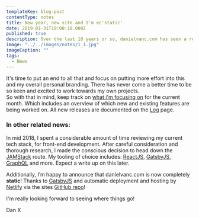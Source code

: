 ```yaml
---
templateKey: blog-post
contentType: notes
title: New year, new site and I'm ec'static'.
date: 2019-01-31T19:00:10.000Z
published: true
description: Over the last 10 years or so, danielvanc.com has seen a re-design or 2. Infact, 7 or 8 is probably a more accurate figure. Something I'm ashamed of, because a common theme in which I've failed on with every re-launch, is committing myself to maintaining it. Though the previous iterations have done pretty well (if feedback is anything to go by), the effort and time I've initially put in to each one, has simply gone to waste. So I admit, I've struggled with my own site.
image: "../../images/notes/1_1.jpg"
imageCaption: ""
tags:
  - News
---
```


It's time to put an end to all that and focus on putting more effort into this and my overall personal branding. There has never come a better time to be so keen and excited to work towards my own projects.  
So with that in mind, keep track on [what i'm focusing on](/now "what i'm currently focusing on") for the current month. Which includes an overview of which new and existing features are being worked on. All new releases are documented on the [Log](/log "Log") page.

### In other related news:

In mid 2018, I spent a considerable amount of time reviewing my current tech stack, for front-end development.  After careful consideration and thorough research, I made the conscious decision to head down the [JAMStack](https://jamstack.org/ "JAMStack") route. My tooling of choice includes: [ReactJS](https://reactjs.org/ "ReactJS"), [GatsbyJS](https://gatsbyjs.org/ "GatsbyJS"), [GraphQL](https://graphql.org/ "GraphQL") and more. Expect a write up on this later. 

Additionally, I’m happy to announce that danielvanc.com is now completely **static**! Thanks to [GatsbyJS](https://gatsbyjs.org/ "GatsbyJS") and automatic deployment and hosting by [Netlify](https://netlify.com/ "Netlify") via the sites [GitHub repo](https://github.com/danielvanc/danielvanc.com "GitHub repo")!

I'm really looking forward to seeing where things go! 

Dan X
